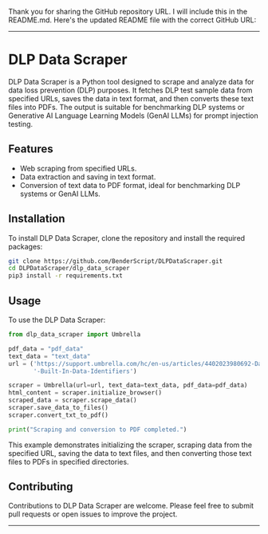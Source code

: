 Thank you for sharing the GitHub repository URL. I will include this in the README.md. Here's the updated README file with the correct GitHub URL:

---

# DLP Data Scraper

DLP Data Scraper is a Python tool designed to scrape and analyze data for data loss prevention (DLP) purposes. It fetches DLP test sample data from specified URLs, saves the data in text format, and then converts these text files into PDFs. The output is suitable for benchmarking DLP systems or Generative AI Language Learning Models (GenAI LLMs) for prompt injection testing.

## Features

- Web scraping from specified URLs.
- Data extraction and saving in text format.
- Conversion of text data to PDF format, ideal for benchmarking DLP systems or GenAI LLMs.

## Installation

To install DLP Data Scraper, clone the repository and install the required packages:

```bash
git clone https://github.com/BenderScript/DLPDataScraper.git
cd DLPDataScraper/dlp_data_scraper
pip3 install -r requirements.txt
```

## Usage

To use the DLP Data Scraper:

```python
from dlp_data_scraper import Umbrella

pdf_data = "pdf_data"
text_data = "text_data"
url = ('https://support.umbrella.com/hc/en-us/articles/4402023980692-Data-Loss-Prevention-DLP-Test-Sample-Data-for'
       '-Built-In-Data-Identifiers')

scraper = Umbrella(url=url, text_data=text_data, pdf_data=pdf_data)
html_content = scraper.initialize_browser()
scraped_data = scraper.scrape_data()
scraper.save_data_to_files()
scraper.convert_txt_to_pdf()

print("Scraping and conversion to PDF completed.")
```

This example demonstrates initializing the scraper, scraping data from the specified URL, saving the data to text files, and then converting those text files to PDFs in specified directories.

## Contributing

Contributions to DLP Data Scraper are welcome. Please feel free to submit pull requests or open issues to improve the project.

---

